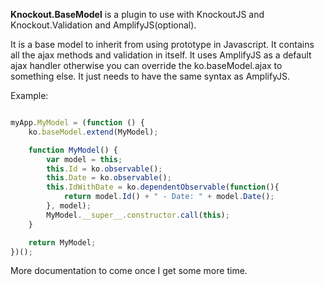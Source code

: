 **Knockout.BaseModel** is a plugin to use with KnockoutJS and Knockout.Validation and AmplifyJS(optional).

It is a base model to inherit from using prototype in Javascript. It contains all the ajax methods and validation in itself.
It uses AmplifyJS as a default ajax handler otherwise you can override the ko.baseModel.ajax to something else. It just needs to have the same syntax as AmplifyJS.

Example:

```javascript

myApp.MyModel = (function () {
	ko.baseModel.extend(MyModel);

	function MyModel() {
		var model = this;
		this.Id = ko.observable();
		this.Date = ko.observable();
		this.IdWithDate = ko.dependentObservable(function(){
			return model.Id() + " - Date: " + model.Date(); 
		}, model);
		MyModel.__super__.constructor.call(this);
	}

	return MyModel;
})();

```

More documentation to come once I get some more time.